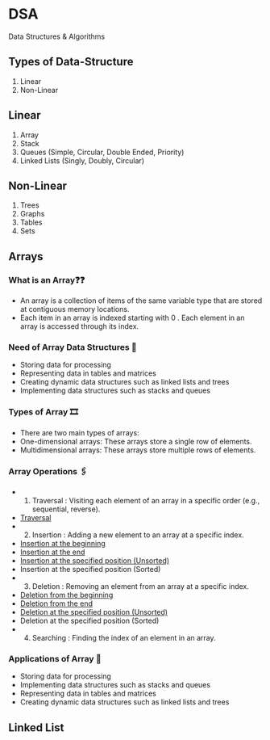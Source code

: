 # DSA
Data Structures &amp; Algorithms

## Types of Data-Structure
1. Linear
2. Non-Linear

## Linear
1. Array
2. Stack
3. Queues (Simple, Circular, Double Ended, Priority)
4. Linked Lists (Singly, Doubly, Circular)
## Non-Linear
1. Trees
2. Graphs
3. Tables
4. Sets

## Arrays

### What is an Array❓❓
-  An array is a collection of items of the same variable type that are stored at contiguous memory locations.
-  Each item in an array is indexed starting with 0 . Each element in an array is accessed through its index.
### Need of Array Data Structures 🤔
-  Storing data for processing
-  Representing data in tables and matrices
-  Creating dynamic data structures such as linked lists and trees
-  Implementing data structures such as stacks and queues
### Types of Array 🎞
-  There are two main types of arrays:
-  One-dimensional arrays: These arrays store a single row of elements.
-  Multidimensional arrays: These arrays store multiple rows of elements.
### Array Operations 🖇
- 1. Traversal : Visiting each element of an array in a specific order (e.g., sequential, reverse).
- [Traversal](./Arrays/traversal.c)
- 2. Insertion : Adding a new element to an array at a specific index.
- [Insertion at the beginning](./Arrays/insert_start.c)
- [Insertion at the end](Arrays/insert_end.c)
- [Insertion at the specified position (Unsorted)](Arrays/insert_end.c)
- Insertion at the specified position (Sorted)
- 3. Deletion : Removing an element from an array at a specific index.
- [Deletion from the beginning](Arrays/delete_start.c)
- [Deletion from the end](Arrays/delete_end.c)
- [Deletion at the specified position (Unsorted)](Arrays/delete_pos.c)
- Deletion at the specified position (Sorted)
- 4. Searching : Finding the index of an element in an array.
### Applications of Array 🚀
- Storing data for processing
- Implementing data structures such as stacks and queues
- Representing data in tables and matrices
- Creating dynamic data structures such as linked lists and trees

## Linked List
